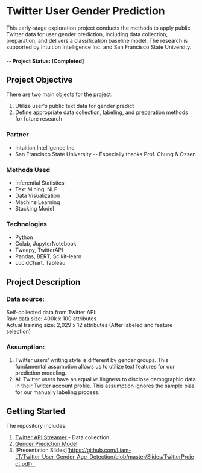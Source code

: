 # Twitter User Gender Prediction

This early-stage exploration project conducts the methods to apply public Twitter data for user gender prediction, 
including data collection, preparation, and delivers a classification baseline model. 
The research is supported by Intuition Intelligence Inc. and San Francisco State University.

#### -- Project Status: [Completed]

## Project Objective
There are two main objects for the project:
1) Utilize user's public text data for gender predict
2) Define appropriate data collection, labeling, and preparation methods for future research

### Partner
* Intuition Intelligence Inc.
* San Francisco State University -- Especially thanks Prof. Chung & Ozsen

### Methods Used
* Inferential Statistics
* Text Mining, NLP
* Data Visualization
* Machine Learning
* Stacking Model

### Technologies
* Python
* Colab, JupyterNotebook
* Tweepy, TwitterAPI
* Pandas, BERT, Scikit-learn
* LucidChart, Tableau

## Project Description
### Data source:
Self-collected data from Twitter API:  
Raw data size: 400k x 100 attributes  
Actual training size: 2,029 x 12 attributes (After labeled and feature selection)

### Assumption:
1) Twitter users’ writing style is different by gender groups. This fundamental assumption allows 
   us to utilize text features for our prediction modeling.  
2) All Twitter users have an equal willingness to disclose demographic data in their Twitter account profile. 
   This assumption ignores the sample bias for our manually labeling process.

## Getting Started
The repository includes: 
  1. [Twitter API Streamer ](Notebooks/Twitter_app_streamer.ipynb) - Data collection
  2. [Gender Prediction Model](Notebooks/gender.ipynb)
  3. [Presentation Slides](https://github.com/Liam-LT/Twitter_User_Gender_Age_Detection/blob/master/Slides/TwitterProject.pdf）

